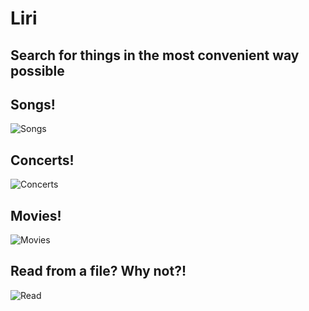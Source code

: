 # Liri

## Search for things in the most convenient way possible

## Songs!
![Songs](https://media.giphy.com/media/ckxc9RZKGVakL73UDa/giphy.gif)

## Concerts!
![Concerts](https://media.giphy.com/media/duvHDLelDrNp0GkQdl/giphy.gif)

## Movies!
![Movies](https://media.giphy.com/media/ZYVuM8GouHzFJZHXqf/giphy.gif)

## Read from a file? Why not?!
![Read](https://media.giphy.com/media/d5fZDHPkQDGlGzMGpd/giphy.gif)

